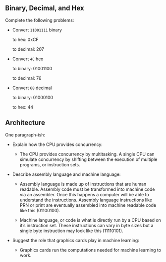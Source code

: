 ## Binary, Decimal, and Hex

Complete the following problems:

* Convert `11001111` binary

    to hex: 0xCF

    to decimal: 207


* Convert `4C` hex

    to binary: 01001100

    to decimal: 76


* Convert `68` decimal

    to binary: 01000100

    to hex: 44


## Architecture

One paragraph-ish:

* Explain how the CPU provides concurrency:

  * The CPU provides concurrency by multitasking. A single CPU can simulate concurrency by shifting between the execution of multiple programs, or instruction sets.

* Describe assembly language and machine language:

  * Assembly language is made up of instructions that are human readable. Assembly code must be transformed into machine code via an assembler. Once this happens a computer will be able to understand the instructions. Assembly language instructions like PRN or print are eventually assembled into machine readable code like this (01100100).

  * Machine language, or code is what is directly run by a CPU based on it’s instruction set. These instructions can vary in byte sizes but a single byte instruction may look like this (11110101).


* Suggest the role that graphics cards play in machine learning:

  * Graphics cards run the computations needed for machine learning to work.
